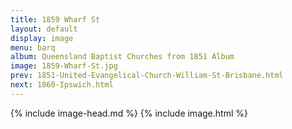 ```yaml
---
title: 1859 Wharf St
layout: default
display: image
menu: barq
album: Queensland Baptist Churches from 1851 Album
image: 1859-Wharf-St.jpg
prev: 1851-United-Evangelical-Church-William-St-Brisbane.html
next: 1860-Ipswich.html
---
```

{% include image-head.md %}
{% include image.html %}